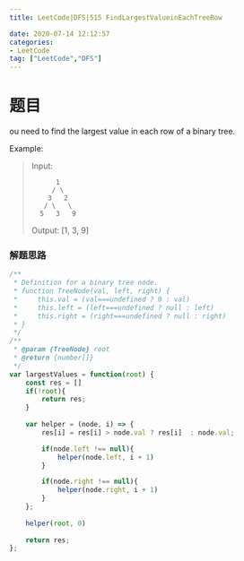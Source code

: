 ```yaml
---
title: LeetCode|DFS|515 FindLargestValueinEachTreeRow

date: 2020-07-14 12:12:57
categories: 
- LeetCode
tag: ["LeetCode","DFS"]
---
```


# 题目
ou need to find the largest value in each row of a binary tree.

Example:

> Input: 
> 
>           1
>          / \
>         3   2
>        / \   \  
>       5   3   9 
> 
> Output: [1, 3, 9]

### 解题思路

```javascript
/**
 * Definition for a binary tree node.
 * function TreeNode(val, left, right) {
 *     this.val = (val===undefined ? 0 : val)
 *     this.left = (left===undefined ? null : left)
 *     this.right = (right===undefined ? null : right)
 * }
 */
/**
 * @param {TreeNode} root
 * @return {number[]}
 */
var largestValues = function(root) {
    const res = []
    if(!root){
        return res;
    }
    
    var helper = (node, i) => {
        res[i] = res[i] > node.val ? res[i]  : node.val;

        if(node.left !== null){
            helper(node.left, i + 1)
        }

        if(node.right !== null){
            helper(node.right, i + 1)
        }
    };
    
    helper(root, 0)
    
    return res;
};
```